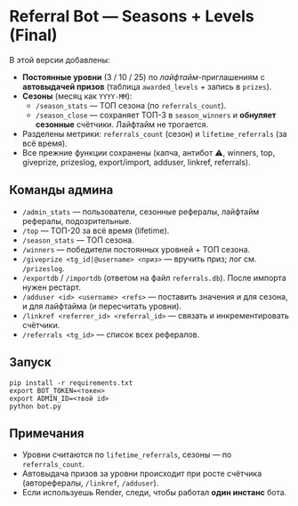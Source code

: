 # Referral Bot — Seasons + Levels (Final)

В этой версии добавлены:
- **Постоянные уровни** (3 / 10 / 25) по *лайфтайм*-приглашениям с **автовыдачей призов** (таблица `awarded_levels` + запись в `prizes`).
- **Сезоны** (месяц как `YYYY-MM`):
  - `/season_stats` — ТОП сезона (по `referrals_count`).
  - `/season_close` — сохраняет ТОП-3 в `season_winners` и **обнуляет сезонные** счётчики. Лайфтайм не трогается.
- Разделены метрики: `referrals_count` (сезон) и `lifetime_referrals` (за всё время).
- Все прежние функции сохранены (капча, антибот ⚠️, winners, top, giveprize, prizeslog, export/import, adduser, linkref, referrals).

## Команды админа
- `/admin_stats` — пользователи, сезонные рефералы, лайфтайм рефералы, подозрительные.
- `/top` — ТОП-20 за всё время (lifetime).
- `/season_stats` — ТОП сезона.
- `/winners` — победители постоянных уровней + ТОП сезона.
- `/giveprize <tg_id|@username> <приз>` — вручить приз; лог см. `/prizeslog`.
- `/exportdb` / `/importdb` (ответом на файл `referrals.db`). После импорта нужен рестарт.
- `/adduser <id> <username> <refs>` — поставить значения и для сезона, и для лайфтайма (и пересчитать уровни).
- `/linkref <referrer_id> <referral_id>` — связать и инкрементировать счётчики.
- `/referrals <tg_id>` — список всех рефералов.

## Запуск
```
pip install -r requirements.txt
export BOT_TOKEN=<токен>
export ADMIN_ID=<твой id>
python bot.py
```

## Примечания
- Уровни считаются по `lifetime_referrals`, сезоны — по `referrals_count`.
- Автовыдача призов за уровни происходит при росте счётчика (авторефералы, `/linkref`, `/adduser`).
- Если используешь Render, следи, чтобы работал **один инстанс** бота.
